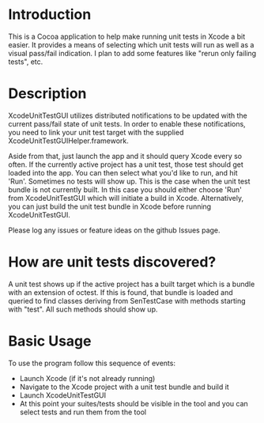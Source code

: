 Introduction
============

This is a Cocoa application to help make running unit tests in Xcode a bit easier. It provides a means of selecting which unit tests will run as well as a visual pass/fail indication. I plan to add some features like "rerun only failing tests", etc. 

Description
===========

XcodeUnitTestGUI utilizes distributed notifications to be updated with the current pass/fail state of unit tests. In order to enable these notifications, you need to link your unit test target with the supplied XcodeUnitTestGUIHelper.framework.

Aside from that, just launch the app and it should query Xcode every so often. If the currently active project has a unit test, those test should get loaded into the app. You can then select what you'd like to run, and hit 'Run'. Sometimes no tests will show up. This is the case when the unit test bundle is not currently built. In this case you should either choose 'Run' from XcodeUnitTestGUI which will initiate a build in Xcode. Alternatively, you can just build the unit test bundle in Xcode before running XcodeUnitTestGUI.

Please log any issues or feature ideas on the github Issues page.

How are unit tests discovered?
==============================

A unit test shows up if the active project has a built target which is a bundle with an extension of octest. If this is found, that bundle is loaded and queried to find classes deriving from SenTestCase with
methods starting with "test". All such methods should show up.

Basic Usage
===========

To use the program follow this sequence of events:

  * Launch Xcode (if it's not already running)
  * Navigate to the Xcode project with a unit test bundle and build it
  * Launch XcodeUnitTestGUI
  * At this point your suites/tests should be visible in the tool and you can select tests and run them from the tool

